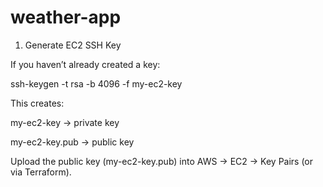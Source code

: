 # weather-app
1. Generate EC2 SSH Key

If you haven’t already created a key:

ssh-keygen -t rsa -b 4096 -f my-ec2-key

This creates:

my-ec2-key → private key

my-ec2-key.pub → public key

Upload the public key (my-ec2-key.pub) into AWS → EC2 → Key Pairs (or via Terraform).